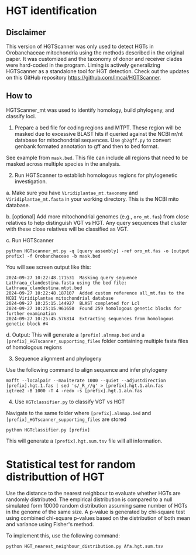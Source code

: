 # HGT identification
## Disclaimer
This version of HGTScanner was only used to detect HGTs in Orobanchaceae mitochondria using the methods described in the original paper. It was customized and the taxonomy of donor and receiver clades were hard-coded in the program. Liming is actively generalizing HGTScanner as a standalone tool for HGT detection. Check out the updates on this GitHub repository https://github.com/lmcai/HGTScanner.

## How to

HGTScanner_mt was used to identify homology, build phylogeny, and classify loci.

1. Prepare a bed file for coding regions and MTPT. These region will be masked due to excessive BLAST hits if queried against the NCBI nr/nt database for mitochondrial sequences. Use `gb2gff.py` to convert genbank formated annotation to gff and then to bed format.

See example from `mask.bed`. This file can include all regions that need to be masked across multiple species in the analysis.

2. Run HGTScanner to establish homologous regions for phylogenetic investigation. 

a. Make sure you have `Viridiplantae_mt.taxonomy` and `Viridiplantae_mt.fasta` in your working directory. This is the NCBI mito database. 

b. [optional] Add more mitochondrial genomes (e.g., `oro_mt.fas`) from close relatives to help distinguish VGT vs HGT. Any query sequences that cluster with these close relatives will be classified as VGT. 

c. Run HGTScanner

```
python HGTscanner_mt.py -q [query assembly] -ref oro_mt.fas -o [output prefix] -f Orobanchaceae -b mask.bed
```
You will see screen output like this:
```
2024-09-27 10:22:48.171531	Masking query sequence Lathraea_clandestina.fasta using the bed file: Lathraea_clandestina.mtpt.bed
2024-09-27 10:22:48.187107	Added custom reference all_mt.fas to the NCBI Viridiplantae mitochondrial database
2024-09-27 10:25:15.144927	BLAST completed for Lcl
2024-09-27 10:25:15.961650	Found 259 homologous genetic blocks for further examination
2024-09-27 10:25:45.576814	Extracting sequences from homologous genetic block #4

```
d. Output: This will generate a `[prefix].alnmap.bed` and a `[prefix]_HGTscanner_supporting_files` folder containing multiple fasta files of homologous regions

3. Sequence alignment and phylogeny

Use the following command to align sequence and infer phylogeny
```
mafft --localpair --maxiterate 1000 --quiet --adjustdirection [prefix].hgt.1.fas | sed 's/_R_//g' > [prefix].hgt.1.aln.fas
iqtree2 -B 1000 -T 4 -redo -s [prefix].hgt.1.aln.fas
```

4. Use `HGTclassifier.py` to classify VGT vs HGT

Navigate to the same folder where `[prefix].alnmap.bed` and `[prefix]_HGTscanner_supporting_files` are stored
```
python HGTclassifier.py [prefix]
```

This will generate a `[prefix].hgt.sum.tsv` file will all information.

# Statistical test for random distributtion of HGT

Use the distance to the nearest neighbour to evaluate whether HGTs are randomly distributed. The empirical distribution is compared to a null simulated form 10000 random distribution assuming same number of HGTs in the genome of the same size. A p-value is generated by chi-square test using  combined chi-square p-values based on the distribution of both mean and variance using Fisher's method.

To implement this, use the following command:
```
python HGT_nearest_neighbour_distribution.py Afa.hgt.sum.tsv
```
